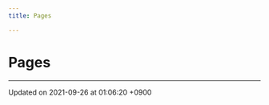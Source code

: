 ```yaml
---
title: Pages

---
```


# Pages







-------------------------------

Updated on 2021-09-26 at 01:06:20 +0900
